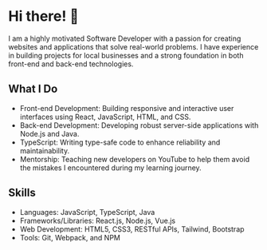 <h1>Hi there! 👋</h1>
<p>I am a highly motivated Software Developer with a passion for creating websites and applications that solve real-world problems. I have experience in building projects for local businesses and a strong foundation in both front-end and back-end technologies.</p>






<h2>What I Do</h2>
<ul>
<li>Front-end Development: Building responsive and interactive user interfaces using React, JavaScript, HTML, and CSS.</li>
<li>Back-end Development: Developing robust server-side applications with Node.js and Java.</li>
<li>TypeScript: Writing type-safe code to enhance reliability and maintainability.</li>
<li>Mentorship: Teaching new developers on YouTube to help them avoid the mistakes I encountered during my learning journey.</li>
 </ul>
<h2>Skills</h2>
<ul>
<li>Languages: JavaScript, TypeScript, Java</li>
<li>Frameworks/Libraries: React.js, Node.js, Vue.js</li>
<li>Web Development: HTML5, CSS3, RESTful APIs, Tailwind, Bootstrap</li>
<li>Tools: Git, Webpack, and NPM</li>
</ul>

 



